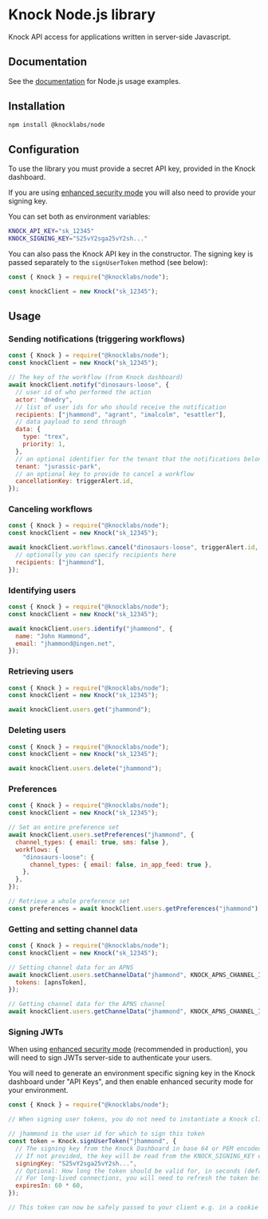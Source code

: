 # Knock Node.js library

Knock API access for applications written in server-side Javascript.

## Documentation

See the [documentation](https://docs.knock.app) for Node.js usage examples.

## Installation

```bash
npm install @knocklabs/node
```

## Configuration

To use the library you must provide a secret API key, provided in the Knock dashboard.

If you are using [enhanced security mode](https://docs.knock.app/client-integration/authenticating-users) you will also need to provide your signing key.

You can set both as environment variables:

```bash
KNOCK_API_KEY="sk_12345"
KNOCK_SIGNING_KEY="S25vY2sga25vY2sh..."
```

You can also pass the Knock API key in the constructor. The signing key is passed separately to the `signUserToken` method (see below):

```javascript
const { Knock } = require("@knocklabs/node");

const knockClient = new Knock("sk_12345");
```

## Usage

### Sending notifications (triggering workflows)

```javascript
const { Knock } = require("@knocklabs/node");
const knockClient = new Knock("sk_12345");

// The key of the workflow (from Knock dashboard)
await knockClient.notify("dinosaurs-loose", {
  // user id of who performed the action
  actor: "dnedry",
  // list of user ids for who should receive the notification
  recipients: ["jhammond", "agrant", "imalcolm", "esattler"],
  // data payload to send through
  data: {
    type: "trex",
    priority: 1,
  },
  // an optional identifier for the tenant that the notifications belong to
  tenant: "jurassic-park",
  // an optional key to provide to cancel a workflow
  cancellationKey: triggerAlert.id,
});
```

### Canceling workflows

```javascript
const { Knock } = require("@knocklabs/node");
const knockClient = new Knock("sk_12345");

await knockClient.workflows.cancel("dinosaurs-loose", triggerAlert.id, {
  // optionally you can specify recipients here
  recipients: ["jhammond"],
});
```

### Identifying users

```javascript
const { Knock } = require("@knocklabs/node");
const knockClient = new Knock("sk_12345");

await knockClient.users.identify("jhammond", {
  name: "John Hammond",
  email: "jhammond@ingen.net",
});
```

### Retrieving users

```javascript
const { Knock } = require("@knocklabs/node");
const knockClient = new Knock("sk_12345");

await knockClient.users.get("jhammond");
```

### Deleting users

```javascript
const { Knock } = require("@knocklabs/node");
const knockClient = new Knock("sk_12345");

await knockClient.users.delete("jhammond");
```

### Preferences

```javascript
const { Knock } = require("@knocklabs/node");
const knockClient = new Knock("sk_12345");

// Set an entire preference set
await knockClient.users.setPreferences("jhammond", {
  channel_types: { email: true, sms: false },
  workflows: {
    "dinosaurs-loose": {
      channel_types: { email: false, in_app_feed: true },
    },
  },
});

// Retrieve a whole preference set
const preferences = await knockClient.users.getPreferences("jhammond");
```

### Getting and setting channel data

```javascript
const { Knock } = require("@knocklabs/node");
const knockClient = new Knock("sk_12345");

// Setting channel data for an APNS
await knockClient.users.setChannelData("jhammond", KNOCK_APNS_CHANNEL_ID, {
  tokens: [apnsToken],
});

// Getting channel data for the APNS channel
await knockClient.users.getChannelData("jhammond", KNOCK_APNS_CHANNEL_ID);
```

### Signing JWTs

When using [enhanced security mode](https://docs.knock.app/client-integration/authenticating-users) (recommended in production), you will need to sign JWTs server-side to authenticate your users.

You will need to generate an environment specific signing key in the Knock dashboard under "API Keys", and then enable enhanced security mode for your environment.

```javascript
const { Knock } = require("@knocklabs/node");

// When signing user tokens, you do not need to instantiate a Knock client.

// jhammond is the user id for which to sign this token
const token = Knock.signUserToken("jhammond", {
  // The signing key from the Knock Dashboard in base 64 or PEM encoded format.
  // If not provided, the key will be read from the KNOCK_SIGNING_KEY environment variable.
  signingKey: "S25vY2sga25vY2sh...",
  // Optional: How long the token should be valid for, in seconds (default 1 hour)
  // For long-lived connections, you will need to refresh the token before it expires.
  expiresIn: 60 * 60,
});

// This token can now be safely passed to your client e.g. in a cookie or API response.
```
